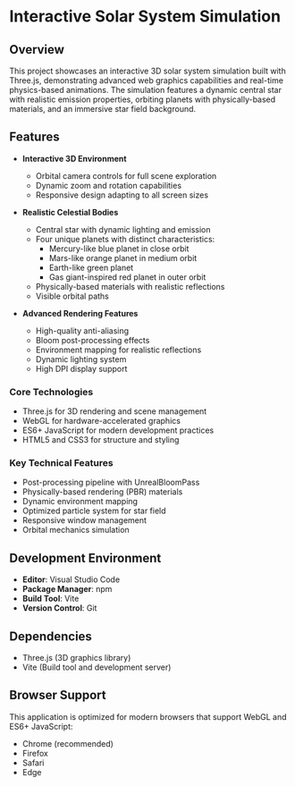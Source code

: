 # Interactive Solar System Simulation

## Overview

This project showcases an interactive 3D solar system simulation built with Three.js, demonstrating advanced web graphics capabilities and real-time physics-based animations. The simulation features a dynamic central star with realistic emission properties, orbiting planets with physically-based materials, and an immersive star field background.

## Features

- **Interactive 3D Environment**

  - Orbital camera controls for full scene exploration
  - Dynamic zoom and rotation capabilities
  - Responsive design adapting to all screen sizes

- **Realistic Celestial Bodies**

  - Central star with dynamic lighting and emission
  - Four unique planets with distinct characteristics:
    - Mercury-like blue planet in close orbit
    - Mars-like orange planet in medium orbit
    - Earth-like green planet
    - Gas giant-inspired red planet in outer orbit
  - Physically-based materials with realistic reflections
  - Visible orbital paths

- **Advanced Rendering Features**
  - High-quality anti-aliasing
  - Bloom post-processing effects
  - Environment mapping for realistic reflections
  - Dynamic lighting system
  - High DPI display support

### Core Technologies

- Three.js for 3D rendering and scene management
- WebGL for hardware-accelerated graphics
- ES6+ JavaScript for modern development practices
- HTML5 and CSS3 for structure and styling

### Key Technical Features

- Post-processing pipeline with UnrealBloomPass
- Physically-based rendering (PBR) materials
- Dynamic environment mapping
- Optimized particle system for star field
- Responsive window management
- Orbital mechanics simulation

## Development Environment

- **Editor**: Visual Studio Code
- **Package Manager**: npm
- **Build Tool**: Vite
- **Version Control**: Git

## Dependencies

- Three.js (3D graphics library)
- Vite (Build tool and development server)

## Browser Support

This application is optimized for modern browsers that support WebGL and ES6+ JavaScript:

- Chrome (recommended)
- Firefox
- Safari
- Edge
